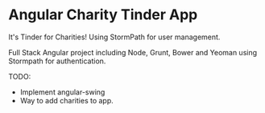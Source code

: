 # Angular Charity Tinder App

It's Tinder for Charities! Using StormPath for user management.

Full Stack Angular project including Node, Grunt, Bower and Yeoman using Stormpath for authentication.

TODO:
 * Implement angular-swing
 * Way to add charities to app.
 
